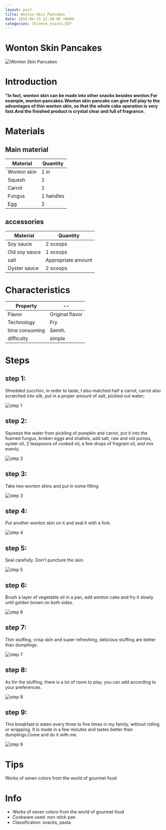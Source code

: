 ```yaml
---
layout: post
title: Wonton Skin Pancakes
date: 2019-04-15 22:30:00 +0800
categories: Chinese_snacks_DIY
---
```


# Wonton Skin Pancakes

![Wonton Skin Pancakes]({{site.baseurl}}/img/447357/447357.jpg)

# Introduction

**"In fact, wonton skin can be made into other snacks besides wonton.For example, wonton pancakes.Wonton skin pancake can give full play to the advantages of thin wonton skin, so that the whole cake operation is very fast.And the finished product is crystal clear and full of fragrance.**

# Materials


## Main material

Material|Quantity
--|--
Wonton skin|1 in
Squash|1
Carrot|1
Fungus|1 handles
Egg|2

## accessories

Material|Quantity
--|--
Soy sauce|2 scoops
Old soy sauce|1 scoops
salt|Appropriate amount
Oyster sauce|2 scoops

# Characteristics

Property|--
--|--
Flavor|Original flavor
Technology|Fry
time consuming|Semih.
difficulty|simple

# Steps

## step 1:

Shredded zucchini, in order to taste, I also matched half a carrot, carrot also scratched into silk, put in a proper amount of salt, pickled out water;

![step 1]({{site.baseurl}}/img/447357/1.jpg)

## step 2:

Squeeze the water from pickling of pumpkin and carrot, put it into the foamed fungus, broken eggs and shallots, add salt, raw and old pumps, oyster oil, 2 teaspoons of cooked oil, a few drops of fragrant oil, and mix evenly.

![step 2]({{site.baseurl}}/img/447357/2.jpg)

## step 3:

Take two wonton skins and put in some filling.

![step 3]({{site.baseurl}}/img/447357/3.jpg)

## step 4:

Put another wonton skin on it and seal it with a fork.

![step 4]({{site.baseurl}}/img/447357/4.jpg)

## step 5:

Seal carefully. Don't puncture the skin.

![step 5]({{site.baseurl}}/img/447357/5.jpg)

## step 6:

Brush a layer of vegetable oil in a pan, add wonton cake and fry it slowly until golden brown on both sides.

![step 6]({{site.baseurl}}/img/447357/6.jpg)

## step 7:

Thin stuffing, crisp skin and super refreshing, delicious stuffing are better than dumplings.

![step 7]({{site.baseurl}}/img/447357/7.jpg)

## step 8:

As for the stuffing, there is a lot of room to play, you can add according to your preferences.

![step 8]({{site.baseurl}}/img/447357/8.jpg)

## step 9:

This breakfast is eaten every three to five times in my family, without rolling or wrapping. It is made in a few minutes and tastes better than dumplings.Come and do it with me.

![step 9]({{site.baseurl}}/img/447357/9.jpg)

# Tips

Works of seven colors from the world of gourmet food

# Info

- Works of seven colors from the world of gourmet food
- Cookware used: non-stick pan
- Classification: snacks, pasta